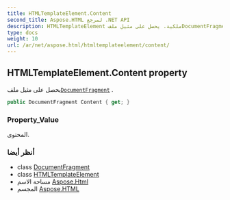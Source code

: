 ```yaml
---
title: HTMLTemplateElement.Content
second_title: Aspose.HTML لمرجع .NET API
description: HTMLTemplateElement ملكية. يحصل على مثيل ملفDocumentFragment .
type: docs
weight: 10
url: /ar/net/aspose.html/htmltemplateelement/content/
---
```

## HTMLTemplateElement.Content property

يحصل على مثيل ملف[`DocumentFragment`](../../../aspose.html.dom/documentfragment/) .

```csharp
public DocumentFragment Content { get; }
```

### Property_Value

المحتوى.

### أنظر أيضا

* class [DocumentFragment](../../../aspose.html.dom/documentfragment/)
* class [HTMLTemplateElement](../)
* مساحة الاسم [Aspose.Html](../../htmltemplateelement/)
* المجسم [Aspose.HTML](../../../)



